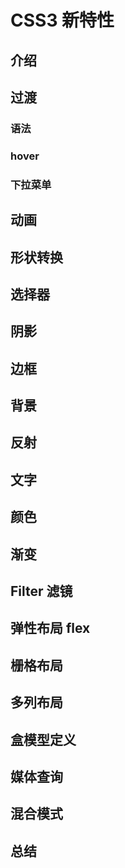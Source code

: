# CSS3 新特性

## 介绍

## 过渡

### 语法

### hover

### 下拉菜单

## 动画

## 形状转换

## 选择器

## 阴影

## 边框

## 背景

## 反射

## 文字

## 颜色

## 渐变

## Filter 滤镜

## 弹性布局 flex

## 栅格布局

## 多列布局

## 盒模型定义

## 媒体查询

## 混合模式

## 总结
